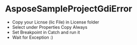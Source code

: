 # AsposeSampleProjectGdiError
* Copy your Licnse (lic File) in License folder
* Select under Properties Copy Always
* Set Breakpoint in Catch and run it
* Wait for Exception :)
